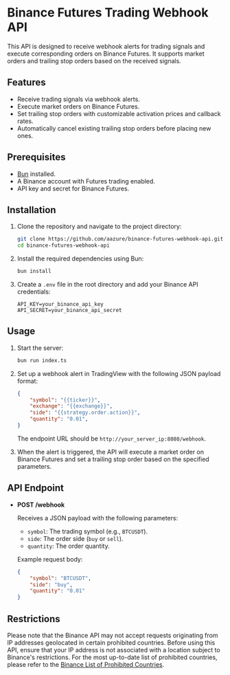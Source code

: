 # Binance Futures Trading Webhook API

This API is designed to receive webhook alerts for trading signals and execute corresponding orders on Binance Futures. It supports market orders and trailing stop orders based on the received signals.

## Features

- Receive trading signals via webhook alerts.
- Execute market orders on Binance Futures.
- Set trailing stop orders with customizable activation prices and callback rates.
- Automatically cancel existing trailing stop orders before placing new ones.

## Prerequisites

- [Bun](https://bun.sh) installed.
- A Binance account with Futures trading enabled.
- API key and secret for Binance Futures.

## Installation

1. Clone the repository and navigate to the project directory:

    ```bash
    git clone https://github.com/aazure/binance-futures-webhook-api.git
    cd binance-futures-webhook-api
    ```

2. Install the required dependencies using Bun:

    ```bash
    bun install
    ```

3. Create a `.env` file in the root directory and add your Binance API credentials:

    ```plaintext
    API_KEY=your_binance_api_key
    API_SECRET=your_binance_api_secret
    ```
## Usage

1. Start the server:

    ```bash
    bun run index.ts
    ```

2. Set up a webhook alert in TradingView with the following JSON payload format:

    ```json
    {
        "symbol": "{{ticker}}",
        "exchange": "{{exchange}}",
        "side": "{{strategy.order.action}}",
        "quantity": "0.01",
    }
    ```

    The endpoint URL should be `http://your_server_ip:8080/webhook`.

3. When the alert is triggered, the API will execute a market order on Binance Futures and set a trailing stop order based on the specified parameters.

## API Endpoint

- **POST /webhook**
  
  Receives a JSON payload with the following parameters:
  
  - `symbol`: The trading symbol (e.g., `BTCUSDT`).
  - `side`: The order side (`buy` or `sell`).
  - `quantity`: The order quantity.

  Example request body:

  ```json
  {
      "symbol": "BTCUSDT",
      "side": "buy",
      "quantity": "0.01"
  }

## Restrictions

Please note that the Binance API may not accept requests originating from IP addresses geolocated in certain prohibited countries. Before using this API, ensure that your IP address is not associated with a location subject to Binance's restrictions. For the most up-to-date list of prohibited countries, please refer to the [Binance List of Prohibited Countries](https://www.binance.com/en/legal/list-of-prohibited-countries).

